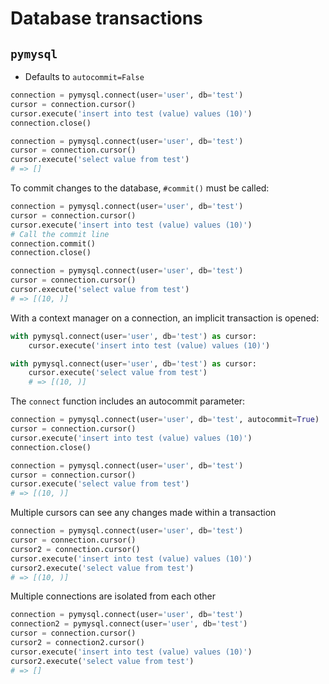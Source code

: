 # Database transactions

## `pymysql`

* Defaults to `autocommit=False`

```python
connection = pymysql.connect(user='user', db='test')
cursor = connection.cursor()
cursor.execute('insert into test (value) values (10)')
connection.close()

connection = pymysql.connect(user='user', db='test')
cursor = connection.cursor()
cursor.execute('select value from test')
# => []
```

To commit changes to the database, `#commit()` must be called:

```python
connection = pymysql.connect(user='user', db='test')
cursor = connection.cursor()
cursor.execute('insert into test (value) values (10)')
# Call the commit line
connection.commit()
connection.close()

connection = pymysql.connect(user='user', db='test')
cursor = connection.cursor()
cursor.execute('select value from test')
# => [(10, )]
```

With a context manager on a connection, an implicit transaction is opened:

```python
with pymysql.connect(user='user', db='test') as cursor:
    cursor.execute('insert into test (value) values (10)')

with pymysql.connect(user='user', db='test') as cursor:
    cursor.execute('select value from test')
    # => [(10, )]
```

The `connect` function includes an autocommit parameter:

```python
connection = pymysql.connect(user='user', db='test', autocommit=True)
cursor = connection.cursor()
cursor.execute('insert into test (value) values (10)')
connection.close()

connection = pymysql.connect(user='user', db='test')
cursor = connection.cursor()
cursor.execute('select value from test')
# => [(10, )]
```

Multiple cursors can see any changes made within a transaction

```python
connection = pymysql.connect(user='user', db='test')
cursor = connection.cursor()
cursor2 = connection.cursor()
cursor.execute('insert into test (value) values (10)')
cursor2.execute('select value from test')
# => [(10, )]
```

Multiple connections are isolated from each other

```python
connection = pymysql.connect(user='user', db='test')
connection2 = pymysql.connect(user='user', db='test')
cursor = connection.cursor()
cursor2 = connection2.cursor()
cursor.execute('insert into test (value) values (10)')
cursor2.execute('select value from test')
# => []
```
